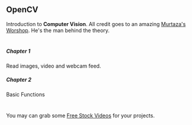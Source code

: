 ## OpenCV
Introduction to **Computer Vision**.
All credit goes to an amazing [Murtaza's Worshop](https://www.instagram.com/murtazasworkshop/). He's the man behind the theory. 
#
##### Chapter 1
Read images, video and webcam feed.
##### Chapter 2
Basic Functions

#
You may can grab some [Free Stock Videos](https://www.pexels.com/videos/) for your projects. 
